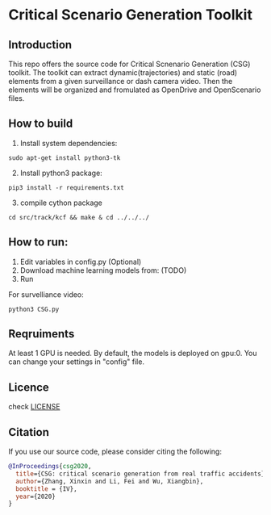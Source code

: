 # Critical Scenario Generation Toolkit

## Introduction 
  This repo offers the source code for Critical Scnenario Generation (CSG) toolkit. The toolkit can extract dynamic(trajectories) and static (road) elements from a given surveillance or dash camera video. Then the elements will be organized and fromulated as OpenDrive and OpenScenario files.  
## How to build

1. Install system dependencies: 
```Shell
sudo apt-get install python3-tk
``` 
2. Install python3 package: 
```Shell
pip3 install -r requirements.txt
```
3. compile cython package
```Shell
cd src/track/kcf && make & cd ../../../
```

## How to run:
1. Edit variables in config.py (Optional)
2. Download machine learning models from: (TODO) 
3. Run 

For survelliance video: 
```Shell
python3 CSG.py 

```


## Reqruiments

At least 1 GPU is needed. By default, the models is deployed on gpu:0. You can change your settings in "config" file. 

## Licence
check [LICENSE](LICENSE)

## Citation
If you use our source code, please consider citing the following:
```bibtex
@InProceedings{csg2020,
  title={CSG: critical scenario generation from real traffic accidents},
  author={Zhang, Xinxin and Li, Fei and Wu, Xiangbin},
  booktitle = {IV},
  year={2020}
}
```
